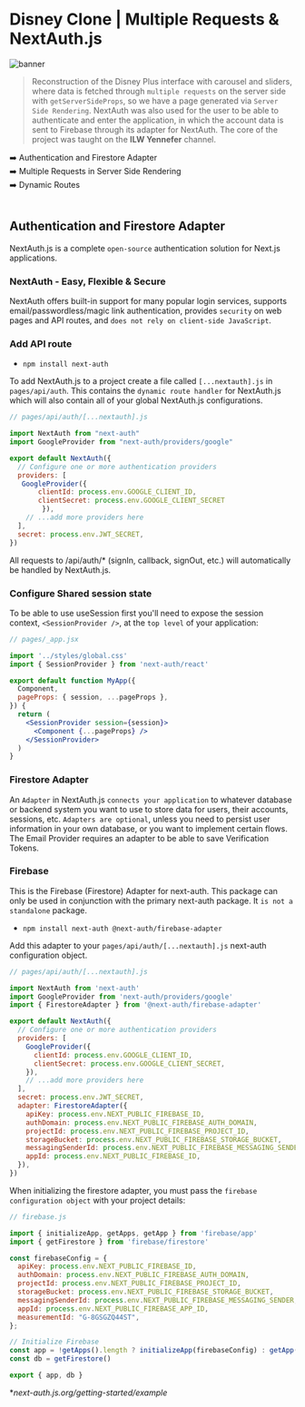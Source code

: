 # Disney Clone | Multiple Requests & NextAuth.js

![banner](banner.png)

> Reconstruction of the Disney Plus interface with carousel and sliders, where data is fetched through `multiple requests` on the server side with `getServerSideProps`, so we have a page generated via `Server Side Rendering`. NextAuth was also used for the user to be able to authenticate and enter the application, in which the account data is sent to Firebase through its adapter for NextAuth. The core of the project was taught on the <strong>ILW Yennefer</strong> channel.

:arrow_right: Authentication and Firestore Adapter <br />
:arrow_right: Multiple Requests in Server Side Rendering <br />
:arrow_right: Dynamic Routes <br />
<br />

## Authentication and Firestore Adapter 

NextAuth.js is a complete `open-source` authentication solution for Next.js applications.

### NextAuth - Easy, Flexible & Secure

NextAuth offers built-in support for many popular login services, supports email/passwordless/magic link authentication, provides `security` on web pages and API routes, and `does not rely on client-side JavaScript`.

### Add API route

- `npm install next-auth`

To add NextAuth.js to a project create a file called `[...nextauth].js` in `pages/api/auth`. This contains the `dynamic route handler` for NextAuth.js which will also contain all of your global NextAuth.js configurations.

```jsx
// pages/api/auth/[...nextauth].js

import NextAuth from "next-auth"
import GoogleProvider from "next-auth/providers/google"

export default NextAuth({
  // Configure one or more authentication providers
  providers: [
   GoogleProvider({
	   clientId: process.env.GOOGLE_CLIENT_ID,
	   clientSecret: process.env.GOOGLE_CLIENT_SECRET
		}),
    // ...add more providers here
  ],
  secret: process.env.JWT_SECRET,
})
```

All requests to /api/auth/* (signIn, callback, signOut, etc.) will automatically be handled by NextAuth.js.

### Configure Shared session state

To be able to use useSession first you'll need to expose the session context, `<SessionProvider />`, at the `top level` of your application:

```jsx
// pages/_app.jsx

import '../styles/global.css'
import { SessionProvider } from 'next-auth/react'

export default function MyApp({
  Component,
  pageProps: { session, ...pageProps },
}) {
  return (
    <SessionProvider session={session}>
      <Component {...pageProps} />
    </SessionProvider>
  )
}
```

### Firestore Adapter 

An `Adapter` in NextAuth.js `connects your application` to whatever database or backend system you want to use to store data for users, their accounts, sessions, etc. `Adapters are optional`, unless you need to persist user information in your own database, or you want to implement certain flows. The Email Provider requires an adapter to be able to save Verification Tokens.

### Firebase 

This is the Firebase (Firestore) Adapter for next-auth. This package can only be used in conjunction with the primary next-auth package. It `is not a standalone` package.

 - `npm install next-auth @next-auth/firebase-adapter`
 
Add this adapter to your `pages/api/auth/[...nextauth].js` next-auth configuration object.

```jsx
// pages/api/auth/[...nextauth].js

import NextAuth from 'next-auth'
import GoogleProvider from 'next-auth/providers/google'
import { FirestoreAdapter } from '@next-auth/firebase-adapter'

export default NextAuth({
  // Configure one or more authentication providers
  providers: [
    GoogleProvider({
      clientId: process.env.GOOGLE_CLIENT_ID,
      clientSecret: process.env.GOOGLE_CLIENT_SECRET,
    }),
    // ...add more providers here
  ],
  secret: process.env.JWT_SECRET,
  adapter: FirestoreAdapter({
    apiKey: process.env.NEXT_PUBLIC_FIREBASE_ID,
    authDomain: process.env.NEXT_PUBLIC_FIREBASE_AUTH_DOMAIN,
    projectId: process.env.NEXT_PUBLIC_FIREBASE_PROJECT_ID,
    storageBucket: process.env.NEXT_PUBLIC_FIREBASE_STORAGE_BUCKET,
    messagingSenderId: process.env.NEXT_PUBLIC_FIREBASE_MESSAGING_SENDER,
    appId: process.env.NEXT_PUBLIC_FIREBASE_ID,
  }),
})

```

When initializing the firestore adapter, you must pass the `firebase configuration object` with your project details:

```jsx
// firebase.js 

import { initializeApp, getApps, getApp } from 'firebase/app'
import { getFirestore } from 'firebase/firestore'

const firebaseConfig = {
  apiKey: process.env.NEXT_PUBLIC_FIREBASE_ID,
  authDomain: process.env.NEXT_PUBLIC_FIREBASE_AUTH_DOMAIN,
  projectId: process.env.NEXT_PUBLIC_FIREBASE_PROJECT_ID,
  storageBucket: process.env.NEXT_PUBLIC_FIREBASE_STORAGE_BUCKET,
  messagingSenderId: process.env.NEXT_PUBLIC_FIREBASE_MESSAGING_SENDER,
  appId: process.env.NEXT_PUBLIC_FIREBASE_APP_ID,
  measurementId: "G-8GSGZQ44ST",
};

// Initialize Firebase
const app = !getApps().length ? initializeApp(firebaseConfig) : getApp()
const db = getFirestore()

export { app, db }
```

*<i>next-auth.js.org/getting-started/example</i>
